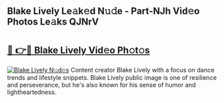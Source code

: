 ## Blake Lively Le𝚊k𝚎d N𝚞𝚍e - Part-NJh Vid𝚎o Photos Le𝚊ks QJNrV

# <h2><a href="http://fbdi8bx.evod.top/?m=Blake+Lively">🔗 👉🔴 Blake Lively Vid𝚎o Ph𝚘t𝚘s</a></h2>

[![Blake Lively N𝚞d𝚎s](https://i.imgur.com/8V9OHl7.gif)](http://fbdi8bx.evod.top/?m=Blake+Lively)
Content creator Blake Lively with a focus on dance trends and lifestyle snippets. Blake Lively public image is one of resilience and perseverance, but he's also known for his sense of humor and lightheartedness. 
